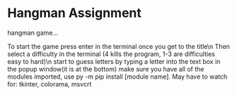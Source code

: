 # Hangman Assignment
hangman game...

To start the game press enter in the terminal once you get to the title\n
Then select a difficulty in the terminal (4 kills the program, 1-3 are difficulties easy to hard)\n
start to guess letters by typing a letter into the text box in the popup window(it is at the bottom)
make sure you have all of the modules imported, use py -m pip install [module name].  May have to watch for: tkinter, colorama, msvcrt
